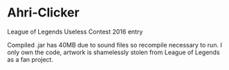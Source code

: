 # Ahri-Clicker
League of Legends Useless Contest 2016 entry

Compiled .jar has 40MB due to sound files so recompile necessary to run.
I only own the code, artwork is shamelessly stolen from League of Legends as a fan project.
